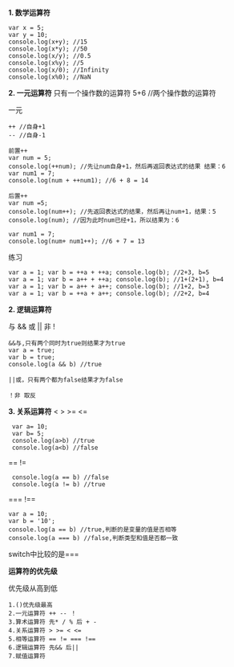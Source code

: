 **1. 数学运算符**

    var x = 5;
    var y = 10;
    console.log(x+y); //15
    console.log(x*y); //50
    console.log(x/y); //0.5
    console.log(x%y); //5
    console.log(x/0); //Infinity
    console.log(x%0); //NaN
    
**2. 一元运算符**
只有一个操作数的运算符
5+6 //两个操作数的运算符

一元
    
    ++ //自身+1
    -- //自身-1
    
    前置++
    var num = 5;
    console.log(++num); //先让num自身+1，然后再返回表达式的结果 结果：6
    var num1 = 7;
    console.log(num + ++num1); //6 + 8 = 14
    
    后置++
    var num =5;
    console.log(num++); //先返回表达式的结果，然后再让num+1，结果：5
    console.log(num); //因为此时num已经+1，所以结果为：6
    
    var num1 = 7;
    console.log(num+ num1++); //6 + 7 = 13
    
练习

    var a = 1; var b = ++a + ++a; console.log(b); //2+3, b=5
    var a = 1; var b = a++ + ++a; console.log(b); //1+(2+1), b=4
    var a = 1; var b = a++ + a++; console.log(b); //1+2, b=3
    var a = 1; var b = ++a + a++; console.log(b); //2+2, b=4
    
**2. 逻辑运算符**

与 && 或 || 非 !

    &&与,只有两个同时为true则结果才为true
    var a = true;
    var b = true;
    console.log(a && b) //true
    
    ||或，只有两个都为false结果才为false
    
    ！非 取反
 
 **3. 关系运算符**
 < > >= <=
 
     var a= 10;
     var b= 5;
     console.log(a>b) //true
     console.log(a<b) //false
 
 == !=
 
     console.log(a == b) //false
     console.log(a != b) //true

=== !==
    
    var a = 10;
    var b = '10';
    console.log(a == b) //true,判断的是变量的值是否相等
    console.log(a === b) //false,判断类型和值是否都一致

switch中比较的是===
    
**运算符的优先级**

优先级从高到低

    1.()优先级最高
    2.一元运算符 ++ -- ！
    3.算术运算符 先* / % 后 + -
    4.关系运算符 > >= < <=
    5.相等运算符 == != === !==
    6.逻辑运算符 先&& 后||
    7.赋值运算符
